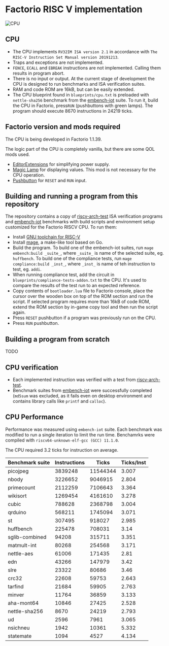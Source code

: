 # Factorio RISC V implementation

![CPU](riscv.png)

## CPU

- The CPU implements `RV32IM ISA version 2.1` in accordance with `The RISC-V Instruction Set Manual version 20191213`.
- Traps and exceptions are not implemented.
- `FENCE`, `ECALL` and `EBREAK` instructions are not implemented. Calling them results in program abort.
- There is no input or output. At the current stage of development the CPU is designed to run benchmarks and ISA
  verification suites.
- RAM and code ROM are 16kB, but can be easily extended.
- The CPU blueprint found in `blueprints/cpu.txt` is preloaded with `nettle-sha256` benchmark from
  the [embench-iot](https://github.com/embench/embench-iot) suite. To run it, build the CPU in Factorio, press`RUN` 
  (pushbuttons with green lamps). The program should execute 8670 instructions in 24219 ticks.

## Factorio version and mods required

The CPU is being developed in Factorio 1.1.39.

The logic part of the CPU is completely vanilla, but there are some QOL mods used.

- [EditorExtensions](https://mods.factorio.com/mod/EditorExtensions) for simplifying power supply.
- [Magic Lamp](https://mods.factorio.com/mod/magic-lamp) for displaying values. This mod is not necessary for the CPU
  operation.
- [Pushbutton](https://mods.factorio.com/mod/pushbutton) for `RESET` and `RUN` input.

## Building and running a program from this repository

The repository contains a copy of [riscv-arch-test](https://github.com/riscv-non-isa/riscv-arch-test) ISA verification
programs and [embench-iot](https://github.com/embench/embench-iot) benchmarks with build scripts and environment setup
customized for the Factorio RISCV CPU. To run them:

- Install [GNU toolchain for RISC-V](https://github.com/riscv-collab/riscv-gnu-toolchain)
- Install [mage](https://github.com/magefile/mage), a make-like tool based on Go.
- Build the program. To build one of the embench-iot suites, run `mage embench:build _suite_`, where `_suite_` is name
  of the selected suite, eg. `huffbench`. To build one of the compliance tests, run `mage compliance:build _inst_`,
  where `_inst_` is name of teh instruction to test, eg. `addi`.
- When running compliance test, add the circuit in `blueprints/compliance-tests-addon.txt` to the CPU. It's used to
  compare the results of the test run to an expected reference.
- Copy contents of `bootloader.lua` file to Factorio console, place the cursor over the wooden box on top of the ROM
  section and run the script. If selected program requires more than 16kB of code ROM, extend the ROM section by in-game
  copy tool and then run the script again.
- Press `RESET` pushbutton if a program was previously run on the CPU.
- Press `RUN` pushbutton.

## Building a program from scratch

TODO

## CPU verification

- Each implemented instruction was verified with a test
  from [riscv-arch-test](https://github.com/riscv-non-isa/riscv-arch-test).
- Benchmark suites from [embench-iot](https://github.com/embench/embench-iot) were successfully completed (`md5sum`
  was excluded, as it fails even on desktop environment and contains library calls like `printf` and `calloc`).

## CPU Performance

Performance was measured using `embench-iot` suite. Each benchmark was modified to run a single iteration to limit the
run time. Benchamrks were compiled with `riscv64-unknown-elf-gcc (GCC) 11.1.0`.

The CPU required 3.2 ticks for instruction on average.

|Benchmark suite|Instructions|Ticks       |Ticks/Inst|
|---------------|------------|------------|----------|
|picojpeg       |3839248     |11544344    |3.007     |
|nbody          |3226652     |9046915     |2.804     | 
|primecount     |2112259     |7106643     |3.364     | 
|wikisort       |1269454     |4161610     |3.278     | 
|cubic          |788628      |2368798     |3.004     | 
|qrduino        |568211      |1745094     |3.071     | 
|st             |307495      |918027      |2.985     | 
|huffbench      |225478      |708031      |3.14      |
|sglib-combined |94208       |315711      |3.351     | 
|matmult-int    |80268       |254568      |3.171     | 
|nettle-aes     |61006       |171435      |2.81      | 
|edn            |43266       |147979      |3.42      |
|slre           |23322       |80686       |3.46      | 
|crc32          |22608       |59753       |2.643     | 
|tarfind        |21684       |59905       |2.763     | 
|minver         |11764       |36859       |3.133     | 
|aha-mont64     |10846       |27425       |2.528     | 
|nettle-sha256  |8670        |24219       |2.793     | 
|ud             |2596        |7961        |3.065     | 
|nsichneu       |1942        |10361       |5.332     | 
|statemate      |1094        |4527        |4.134     |